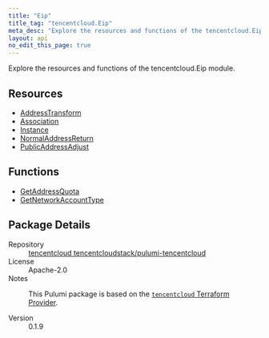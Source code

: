 ```yaml
---
title: "Eip"
title_tag: "tencentcloud.Eip"
meta_desc: "Explore the resources and functions of the tencentcloud.Eip module."
layout: api
no_edit_this_page: true
---
```


<!-- WARNING: this file was generated by Pulumi Docs Generator. -->
<!-- Do not edit by hand unless you're certain you know what you are doing! -->

Explore the resources and functions of the tencentcloud.Eip module.

<h2 id="resources">Resources</h2>
<ul class="api">
    <li><a href="addresstransform/" title="AddressTransform"><span class="api-symbol api-symbol--resource"></span>AddressTransform</a></li>
    <li><a href="association/" title="Association"><span class="api-symbol api-symbol--resource"></span>Association</a></li>
    <li><a href="instance/" title="Instance"><span class="api-symbol api-symbol--resource"></span>Instance</a></li>
    <li><a href="normaladdressreturn/" title="NormalAddressReturn"><span class="api-symbol api-symbol--resource"></span>NormalAddressReturn</a></li>
    <li><a href="publicaddressadjust/" title="PublicAddressAdjust"><span class="api-symbol api-symbol--resource"></span>PublicAddressAdjust</a></li>
</ul>

<h2 id="functions">Functions</h2>
<ul class="api">
    <li><a href="getaddressquota/" title="GetAddressQuota"><span class="api-symbol api-symbol--function"></span>GetAddressQuota</a></li>
    <li><a href="getnetworkaccounttype/" title="GetNetworkAccountType"><span class="api-symbol api-symbol--function"></span>GetNetworkAccountType</a></li>
</ul>

<h2 id="package-details">Package Details</h2>
<dl class="package-details">
	<dt>Repository</dt>
	<dd><a href="https://github.com/tencentcloudstack/pulumi-tencentcloud">tencentcloud tencentcloudstack/pulumi-tencentcloud</a></dd>
	<dt>License</dt>
	<dd>Apache-2.0</dd>
	<dt>Notes</dt>
	<dd><p>This Pulumi package is based on the <a href="https://github.com/tencentcloudstack/terraform-provider-tencentcloud"><code>tencentcloud</code> Terraform Provider</a>.</p>
</dd>
	<dt>Version</dt>
	<dd>0.1.9</dd>
</dl>

